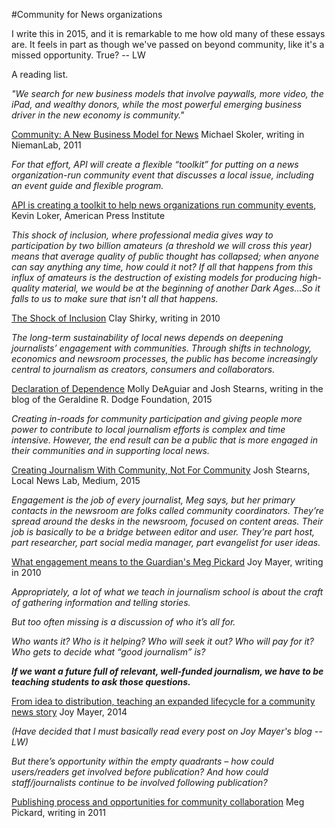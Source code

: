#Community for News organizations

I write this in 2015, and it is remarkable to me how old many of these essays are.  It feels in part as though we've passed on beyond community, like it's a missed opportunity.  True? -- LW

A reading list.  

*"We search for new business models that involve paywalls, more video, the iPad, and wealthy donors, while the most powerful emerging business driver in the new economy is community."*  

[Community: A New Business Model for News](http://niemanreports.org/articles/community-a-new-business-model-for-news/) Michael Skoler, writing in NiemanLab, 2011


*For that effort, API will create a flexible “toolkit” for putting on a news organization-run community event that discusses a local issue, including an event guide and flexible program.* 

[API is creating a toolkit to help news organizations run community events](https://www.americanpressinstitute.org/publications/api-updates/api-is-building-a-toolkit-to-help-news-organizations-run-community-events/), Kevin Loker, American Press Institute

*This shock of inclusion, where professional media gives way to participation by two billion amateurs (a threshold we will cross this year) means that average quality of public thought has collapsed; when anyone can say anything any time, how could it not? If all that happens from this influx of amateurs is the destruction of existing models for producing high-quality material, we would be at the beginning of another Dark Ages...So it falls to us to make sure that isn't all that happens.*

[The Shock of Inclusion](https://edge.org/response-detail/11609) Clay Shirky, writing in 2010


*The long-term sustainability of local news depends on deepening journalists’ engagement with communities. Through shifts in technology, economics and newsroom processes, the public has become increasingly central to journalism as creators, consumers and collaborators.*  

[Declaration of Dependence](http://blog.grdodge.org/2015/04/27/declaration-of-dependence/)  Molly DeAguiar and Josh Stearns, writing in the blog of the Geraldine R. Dodge Foundation, 2015

*Creating in-roads for community participation and giving people more power to contribute to local journalism efforts is complex and time intensive. However, the end result can be a public that is more engaged in their communities and in supporting local news.*

[Creating Journalism With Community, Not For Community](https://medium.com/the-local-news-lab/building-journalism-with-community-not-for-it-5c319992aebf) Josh Stearns, Local News Lab, Medium, 2015

*Engagement is the job of every journalist, Meg says, but her primary contacts in the newsroom are folks called community coordinators. They’re spread around the desks in the newsroom, focused on content areas. Their job is basically to be a bridge between editor and user. They’re part host, part researcher, part social media manager, part evangelist for user ideas.*

[What engagement means to the Guardian's Meg Pickard](http://joymayer.com/2010/12/01/what-engagement-means-to-the-guardians-meg-pickard)  Joy Mayer, writing in 2010

*Appropriately, a lot of what we teach in journalism school is about the craft of gathering information and telling stories.*

*But too often missing is a discussion of who it’s all for.*

*Who wants it?*
*Who is it helping?*
*Who will seek it out?*
*Who will pay for it?*
*Who gets to decide what “good journalism” is?*

***If we want a future full of relevant, well-funded journalism, we have to be teaching students to ask those questions.***

[From idea to distribution, teaching an expanded lifecycle for a community news story](http://joymayer.com/2014/10/30/from-idea-to-distribution-teaching-an-expanded-life-cycle-for-a-community-story/)  Joy Mayer, 2014

*(Have decided that I must basically read every post on Joy Mayer's blog -- LW)*

*But there’s opportunity within the empty quadrants – how could users/readers get involved before publication? And how could staff/journalists continue to be involved following publication?*

[Publishing process and opportunities for community collaboration](http://megpickard.com/2011/05/publishing-process-and-opportunities-for-community-collaboration/)  Meg Pickard, writing in 2011
